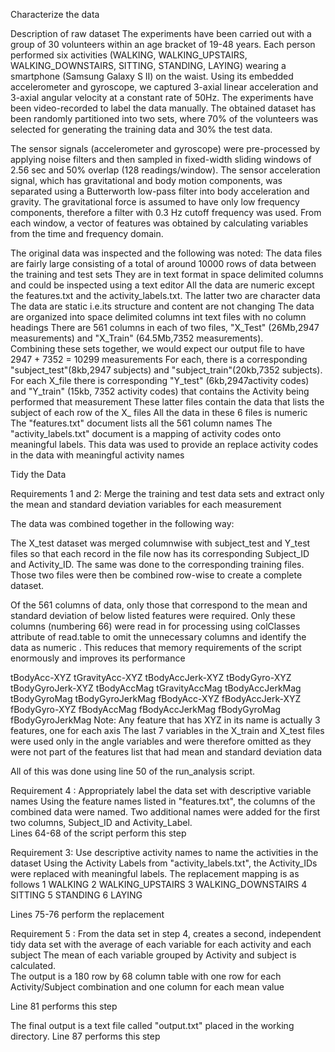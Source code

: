Characterize the data 

Description of raw dataset 
The experiments have been carried out with a group of 30 volunteers within an age bracket of 19-48 years. Each person performed six activities (WALKING, WALKING_UPSTAIRS, WALKING_DOWNSTAIRS, SITTING, STANDING, LAYING) wearing a smartphone (Samsung Galaxy S II) on the waist. Using its embedded accelerometer and gyroscope, we captured 3-axial linear acceleration and 3-axial angular velocity at a constant rate of 50Hz. The experiments have been video-recorded to label the data manually. The obtained dataset has been randomly partitioned into two sets, where 70% of the volunteers was selected for generating the training data and 30% the test data. 

The sensor signals (accelerometer and gyroscope) were pre-processed by applying noise filters and then sampled in fixed-width sliding windows of 2.56 sec and 50% overlap (128 readings/window). The sensor acceleration signal, which has gravitational and body motion components, was separated using a Butterworth low-pass filter into body acceleration and gravity. The gravitational force is assumed to have only low frequency components, therefore a filter with 0.3 Hz cutoff frequency was used. From each window, a vector of features was obtained by calculating variables from the time and frequency domain. 

The original data was inspected and the following was noted: 
	The data files are fairly large consisting of a total of around 10000 rows of data between the training and test sets
	They are in text format in space delimited columns and could be inspected using a text editor
	All the data are numeric except the features.txt and the activity_labels.txt.  The latter two are character data 
	The data are static i.e.its structure and content are not changing
	The data are organized into space delimited columns int text files with no column headings 
	There are 561 columns in each of two files, "X_Test" (26Mb,2947 measurements) and "X_Train" (64.5Mb,7352 measurements).  
	Combining these sets together, we would expect our output file to have 2947 + 7352 = 10299 measurements
	For each, there is a corresponding "subject_test"(8kb,2947 subjects) and "subject_train"(20kb,7352 subjects). 
	For each X_file there is corresponding "Y_test" (6kb,2947activity codes) and "Y_train" (15kb, 7352 activity codes) that 
	contains the Activity being performed that measurement
	These latter files contain the data that lists the subject of each row of the X_ files 
	All the data in these 6 files is numeric 
	The "features.txt" document lists all the 561 column names
	The "activity_labels.txt" document is a mapping of activity codes onto meaningful labels.  This data was used to provide an replace activity codes in the data with meaningful activity names


Tidy the Data	
	
Requirements 1 and 2: Merge the training and test data sets and extract only the mean and standard deviation variables for each measurement

The data was combined together in the following way:

The X_test dataset was merged columnwise with subject_test and Y_test files so that each record in the file now has its corresponding Subject_ID and Activity_ID.  The same was done to the corresponding training files. Those two files were then be combined row-wise to create a complete dataset. 

Of the 561 columns of data, only those that correspond to the mean and standard deviation of below listed features were required.  Only these columns (numbering 66) were read in for processing using colClasses attribute of read.table to omit the unnecessary columns and identify the data as numeric .  This reduces that memory requirements of the script enormously and improves its performance 

tBodyAcc-XYZ
tGravityAcc-XYZ
tBodyAccJerk-XYZ
tBodyGyro-XYZ
tBodyGyroJerk-XYZ
tBodyAccMag
tGravityAccMag
tBodyAccJerkMag
tBodyGyroMag
tBodyGyroJerkMag
fBodyAcc-XYZ
fBodyAccJerk-XYZ
fBodyGyro-XYZ
fBodyAccMag
fBodyAccJerkMag
fBodyGyroMag
fBodyGyroJerkMag
Note:  Any feature that has XYZ in its name is actually 3 features, one for each axis
The last 7 variables in the X_train and X_test files were used only in the angle variables and were therefore omitted as they were not part of the features list that had mean and standard deviation data 
  
All of this was done using line 50 of the run_analysis script.


Requirement 4 :  Appropriately label the data set with descriptive variable names
Using the feature names listed in "features.txt", the columns of the combined data were named.  Two additional names were added for the first two columns, Subject_ID and Activity_Label.  
Lines 64-68 of the script perform this step


Requirement 3: Use descriptive activity names to name the activities in the dataset
Using the Activity Labels from "activity_labels.txt", the Activity_IDs were replaced with meaningful labels.  The replacement mapping is as follows
1 WALKING
2 WALKING_UPSTAIRS
3 WALKING_DOWNSTAIRS
4 SITTING
5 STANDING
6 LAYING

Lines 75-76 perform the replacement

Requirement 5 : From the data set in step 4, creates a second, independent tidy data set with the average of each variable for each activity and each subject
The mean of each variable grouped by Activity and subject is calculated.  
The output is a 180 row by 68 column table with one row for each Activity/Subject combination and one column for each mean value

Line 81 performs this step


The final output is a text file called "output.txt" placed in the working directory.
Line 87 performs this step
